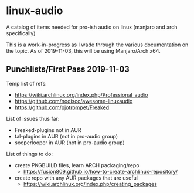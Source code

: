 # linux-audio
A catalog of items needed for pro-ish audio on linux (manjaro and arch specifically)

This is a work-in-progress as I wade through the various documentation on the topic. As of 2019-11-03, this will be using Manjaro/Arch x64.

## Punchlists/First Pass 2019-11-03

Temp list of refs:
* https://wiki.archlinux.org/index.php/Professional_audio
* https://github.com/nodiscc/awesome-linuxaudio
* https://github.com/pjotrompet/Freaked

List of issues thus far:
* Freaked-plugins not in AUR
* tal-plugins in AUR (not in pro-audio group)
* sooperlooper in AUR (not in pro-audio group)

List of things to do:
* create PKGBUILD files, learn ARCH packaging/repo
  * https://fusion809.github.io/how-to-create-archlinux-repository/
* create repo with any AUR packages that are useful
  * https://wiki.archlinux.org/index.php/creating_packages
